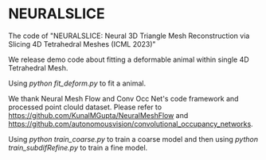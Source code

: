 # NEURALSLICE
The code of "NEURALSLICE: Neural 3D Triangle Mesh Reconstruction via Slicing 4D Tetrahedral Meshes (ICML 2023)"

We release demo code about fitting a deformable animal within single 4D Tetrahedral Mesh. 

Using *python fit_deform.py* to fit a animal.

We thank Neural Mesh Flow and Conv Occ Net's code framework and processed point clould dataset. Please refer to https://github.com/KunalMGupta/NeuralMeshFlow and https://github.com/autonomousvision/convolutional_occupancy_networks.

Using *python train_coarse.py* to train a coarse model and then using *python train_subdifRefine.py* to train a fine model.

